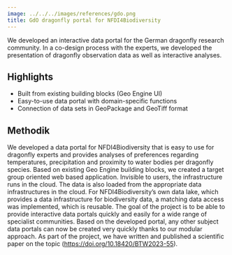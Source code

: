 ```yaml
---
image: ../../../images/references/gdo.png
title: GdO dragonfly portal for NFDI4Biodiversity
---
```


We developed an interactive data portal for the German dragonfly research community. In a co-design process with the experts, we developed the presentation of dragonfly observation data as well as interactive analyses.

## Highlights

- Built from existing building blocks (Geo Engine UI)
- Easy-to-use data portal with domain-specific functions
- Connection of data sets in GeoPackage and GeoTiff format

## Methodik

We developed a data portal for NFDI4Biodiversity that is easy to use for dragonfly experts and provides analyses of preferences regarding temperatures, precipitation and proximity to water bodies per dragonfly species. Based on existing Geo Engine building blocks, we created a target group oriented web based application. Invisible to users, the infrastructure runs in the cloud. The data is also loaded from the appropriate data infrastructures in the cloud. For NFDI4Biodiversity’s own data lake, which provides a data infrastructure for biodiversity data, a matching data access was implemented, which is reusable. The goal of the project is to be able to provide interactive data portals quickly and easily for a wide range of specialist communities. Based on the developed portal, any other subject data portals can now be created very quickly thanks to our modular approach. As part of the project, we have written and published a scientific paper on the topic (https://doi.org/10.18420/BTW2023-55).
